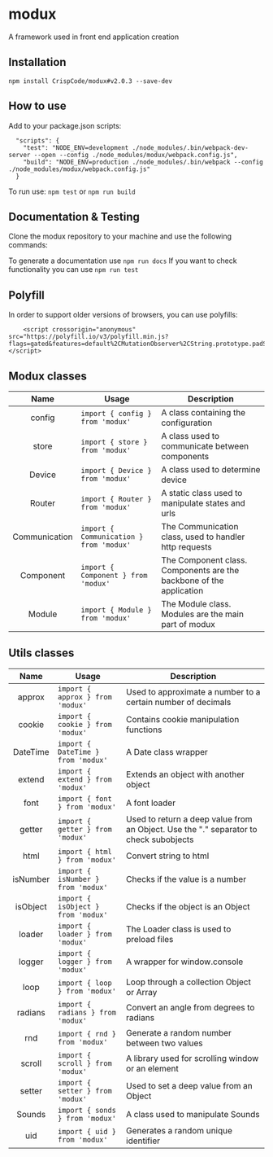 # modux
A framework used in front end application creation

## Installation

```
npm install CrispCode/modux#v2.0.3 --save-dev
```

## How to use

Add to your package.json scripts:
```
  "scripts": {
    "test": "NODE_ENV=development ./node_modules/.bin/webpack-dev-server --open --config ./node_modules/modux/webpack.config.js",
    "build": "NODE_ENV=production ./node_modules/.bin/webpack --config ./node_modules/modux/webpack.config.js"
  }
```

To run use: `npm test` or `npm run build`

## Documentation & Testing

Clone the modux repository to your machine and use the following commands:

To generate a documentation use `npm run docs`
If you want to check functionality you can use `npm run test` 

## Polyfill

In order to support older versions of browsers, you can use polyfills:

```
    <script crossorigin="anonymous" src="https://polyfill.io/v3/polyfill.min.js?flags=gated&features=default%2CMutationObserver%2CString.prototype.padStart%2Cconsole.info"></script>
```

## Modux classes

  |Name|Usage|Description|
  |:---:|---|---|
  | config | `import { config } from 'modux'` | A class containing the configuration |
  | store | `import { store } from 'modux'` | A class used to communicate between components |
  | Device | `import { Device } from 'modux'` | A class used to determine device |
  | Router | `import { Router } from 'modux'` | A static class used to manipulate states and urls |
  | Communication | `import { Communication } from 'modux'` | The Communication class, used to handler http requests |
  | Component | `import { Component } from 'modux'` | The Component class. Components are the backbone of the application |
  | Module | `import { Module } from 'modux'` | The Module class. Modules are the main part of modux |

## Utils classes

  |Name|Usage|Description|
  |:---:|---|---|
  | approx | `import { approx } from 'modux'` | Used to approximate a number to a certain number of decimals |
  | cookie | `import { cookie } from 'modux'` | Contains cookie manipulation functions |
  | DateTime | `import { DateTime } from 'modux'` | A Date class wrapper |
  | extend | `import { extend } from 'modux'` | Extends an object with another object |
  | font | `import { font } from 'modux'` | A font loader |
  | getter | `import { getter } from 'modux'` | Used to return a deep value from an Object. Use the "." separator to check subobjects |
  | html | `import { html } from 'modux'` | Convert string to html |
  | isNumber | `import { isNumber } from 'modux'` | Checks if the value is a number |
  | isObject | `import { isObject } from 'modux'` | Checks if the object is an Object |
  | loader | `import { loader } from 'modux'` | The Loader class is used to preload files |
  | logger | `import { logger } from 'modux'` | A wrapper for window.console |
  | loop | `import { loop } from 'modux'` | Loop through a collection Object or Array |
  | radians | `import { radians } from 'modux'` | Convert an angle from degrees to radians |
  | rnd | `import { rnd } from 'modux'` | Generate a random number between two values |
  | scroll | `import { scroll } from 'modux'` | A library used for scrolling window or an element |
  | setter | `import { setter } from 'modux'` | Used to set a deep value from an Object |
  | Sounds | `import { sonds } from 'modux'` | A class used to manipulate Sounds |
  | uid | `import { uid } from 'modux'` | Generates a random unique identifier |